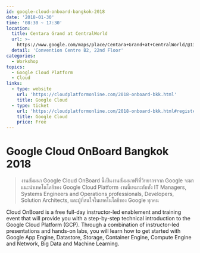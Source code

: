 ```yaml
---
id: google-cloud-onboard-bangkok-2018
date: '2018-01-30'
time: '08:30 ~ 17:30'
location:
  title: Centara Grand at CentralWorld
  url: >-
    https://www.google.com/maps/place/Centara+Grand+at+CentralWorld/@13.7477222,100.5365583,17z/data=!3m1!4b1!4m5!3m4!1s0x30e2992f7809567f:0xccc050cff0e7d234!8m2!3d13.747717!4d100.538747
  detail: 'Convention Centre B2, 22nd Floor'
categories:
  - Workshop
topics:
  - Google Cloud Platform
  - Cloud
links:
  - type: website
    url: 'https://cloudplatformonline.com/2018-onboard-bkk.html'
    title: Google Cloud
  - type: ticket
    url: 'https://cloudplatformonline.com/2018-onboard-bkk.html#register'
    title: Google Cloud
    price: Free
---
```

# Google Cloud OnBoard Bangkok 2018

> งานสัมมนา Google Cloud OnBoard นี้เป็นงานสัมมนาฟรีที่วิทยากรจาก Google จะมาแนะนำเทคโนโลยีของ Google Cloud Platform งานนี้เหมาะกับทั้ง IT Managers, Systems Engineers and Operations professionals, Developers, Solution Architects, และผู้ที่สนใจในเทคโนโลยีของ Google ทุกคน

Cloud OnBoard is a free full-day instructor-led enablement and training event that will provide you with a step-by-step technical introduction to the Google Cloud Platform (GCP). Through a combination of instructor-led presentations and hands-on labs, you will learn how to get started with Google App Engine, Datastore, Storage, Container Engine, Compute Engine and Network, Big Data and Machine Learning.
